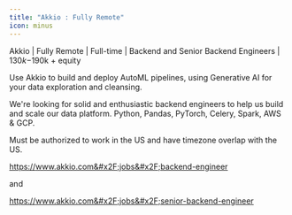 ```yaml
---
title: "Akkio : Fully Remote"
icon: minus
---
```

Akkio | Fully Remote | Full-time | Backend and Senior Backend Engineers | $130k-$190k + equity

Use Akkio to build and deploy AutoML pipelines, using Generative AI for your data exploration and cleansing.

We&#x27;re looking for solid and enthusiastic backend engineers to help us build and scale our data platform. Python, Pandas, PyTorch, Celery, Spark, AWS &amp; GCP.

Must be authorized to work in the US and have timezone overlap with the US.

<a href="https:&#x2F;&#x2F;www.akkio.com&#x2F;jobs&#x2F;backend-engineer" rel="nofollow">https:&#x2F;&#x2F;www.akkio.com&#x2F;jobs&#x2F;backend-engineer</a>

and

<a href="https:&#x2F;&#x2F;www.akkio.com&#x2F;jobs&#x2F;senior-backend-engineer" rel="nofollow">https:&#x2F;&#x2F;www.akkio.com&#x2F;jobs&#x2F;senior-backend-engineer</a>

